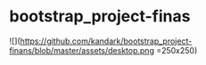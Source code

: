 # bootstrap_project-finas
![](https://github.com/kandark/bootstrap_project-finans/blob/master/assets/desktop.png =250x250)
